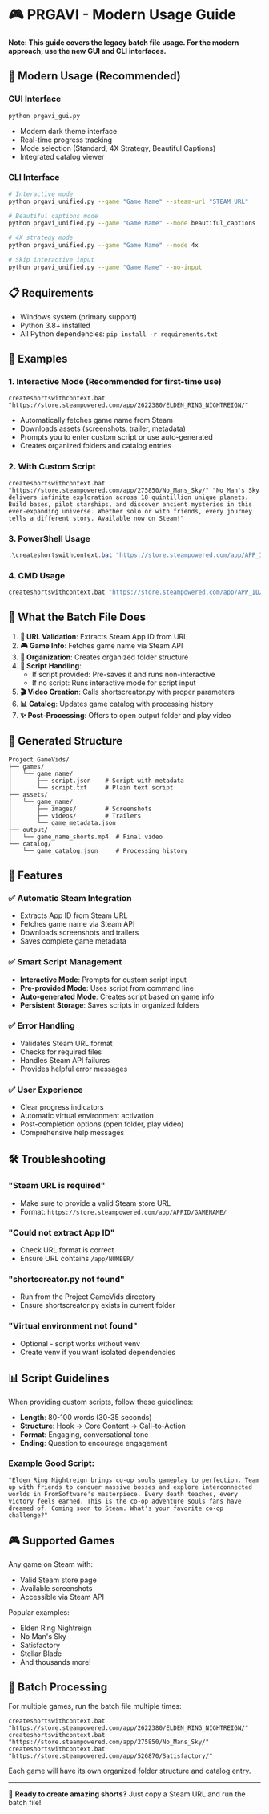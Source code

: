 # 🎮 PRGAVI - Modern Usage Guide

**Note: This guide covers the legacy batch file usage. For the modern approach, use the new GUI and CLI interfaces.**

## 🚀 Modern Usage (Recommended)

### GUI Interface
```bash
python prgavi_gui.py
```
- Modern dark theme interface
- Real-time progress tracking
- Mode selection (Standard, 4X Strategy, Beautiful Captions)
- Integrated catalog viewer

### CLI Interface
```bash
# Interactive mode
python prgavi_unified.py --game "Game Name" --steam-url "STEAM_URL"

# Beautiful captions mode
python prgavi_unified.py --game "Game Name" --mode beautiful_captions

# 4X strategy mode
python prgavi_unified.py --game "Game Name" --mode 4x

# Skip interactive input
python prgavi_unified.py --game "Game Name" --no-input
```

## 📋 Requirements
- Windows system (primary support)
- Python 3.8+ installed
- All Python dependencies: `pip install -r requirements.txt`

## 📝 Examples

### 1. Interactive Mode (Recommended for first-time use)
```batch
createshortswithcontext.bat "https://store.steampowered.com/app/2622380/ELDEN_RING_NIGHTREIGN/"
```
- Automatically fetches game name from Steam
- Downloads assets (screenshots, trailer, metadata)
- Prompts you to enter custom script or use auto-generated
- Creates organized folders and catalog entries

### 2. With Custom Script
```batch
createshortswithcontext.bat "https://store.steampowered.com/app/275850/No_Mans_Sky/" "No Man's Sky delivers infinite exploration across 18 quintillion unique planets. Build bases, pilot starships, and discover ancient mysteries in this ever-expanding universe. Whether solo or with friends, every journey tells a different story. Available now on Steam!"
```

### 3. PowerShell Usage
```powershell
.\createshortswithcontext.bat "https://store.steampowered.com/app/APP_ID/GAME_NAME/"
```

### 4. CMD Usage
```cmd
createshortswithcontext.bat "https://store.steampowered.com/app/APP_ID/GAME_NAME/"
```

## 🔄 What the Batch File Does

1. **🔗 URL Validation**: Extracts Steam App ID from URL
2. **🎮 Game Info**: Fetches game name via Steam API
3. **📁 Organization**: Creates organized folder structure
4. **📝 Script Handling**: 
   - If script provided: Pre-saves it and runs non-interactive
   - If no script: Runs interactive mode for script input
5. **🎬 Video Creation**: Calls shortscreator.py with proper parameters
6. **📊 Catalog**: Updates game catalog with processing history
7. **✨ Post-Processing**: Offers to open output folder and play video

## 📂 Generated Structure
```
Project GameVids/
├── games/
│   └── game_name/
│       ├── script.json    # Script with metadata
│       └── script.txt     # Plain text script
├── assets/
│   └── game_name/
│       ├── images/        # Screenshots
│       ├── videos/        # Trailers
│       └── game_metadata.json
├── output/
│   └── game_name_shorts.mp4  # Final video
└── catalog/
    └── game_catalog.json     # Processing history
```

## 🎯 Features

### ✅ Automatic Steam Integration
- Extracts App ID from Steam URL
- Fetches game name via Steam API
- Downloads screenshots and trailers
- Saves complete game metadata

### ✅ Smart Script Management
- **Interactive Mode**: Prompts for custom script input
- **Pre-provided Mode**: Uses script from command line
- **Auto-generated Mode**: Creates script based on game info
- **Persistent Storage**: Saves scripts in organized folders

### ✅ Error Handling
- Validates Steam URL format
- Checks for required files
- Handles Steam API failures
- Provides helpful error messages

### ✅ User Experience
- Clear progress indicators
- Automatic virtual environment activation
- Post-completion options (open folder, play video)
- Comprehensive help messages

## 🛠️ Troubleshooting

### "Steam URL is required"
- Make sure to provide a valid Steam store URL
- Format: `https://store.steampowered.com/app/APPID/GAMENAME/`

### "Could not extract App ID"
- Check URL format is correct
- Ensure URL contains `/app/NUMBER/`

### "shortscreator.py not found"
- Run from the Project GameVids directory
- Ensure shortscreator.py exists in current folder

### "Virtual environment not found"
- Optional - script works without venv
- Create venv if you want isolated dependencies

## 📊 Script Guidelines

When providing custom scripts, follow these guidelines:

- **Length**: 80-100 words (30-35 seconds)
- **Structure**: Hook → Core Content → Call-to-Action
- **Format**: Engaging, conversational tone
- **Ending**: Question to encourage engagement

### Example Good Script:
```
"Elden Ring Nightreign brings co-op souls gameplay to perfection. Team up with friends to conquer massive bosses and explore interconnected worlds in FromSoftware's masterpiece. Every death teaches, every victory feels earned. This is the co-op adventure souls fans have dreamed of. Coming soon to Steam. What's your favorite co-op challenge?"
```

## 🎮 Supported Games

Any game on Steam with:
- Valid Steam store page
- Available screenshots
- Accessible via Steam API

Popular examples:
- Elden Ring Nightreign
- No Man's Sky
- Satisfactory
- Stellar Blade
- And thousands more!

## 🔄 Batch Processing

For multiple games, run the batch file multiple times:

```batch
createshortswithcontext.bat "https://store.steampowered.com/app/2622380/ELDEN_RING_NIGHTREIGN/"
createshortswithcontext.bat "https://store.steampowered.com/app/275850/No_Mans_Sky/"
createshortswithcontext.bat "https://store.steampowered.com/app/526870/Satisfactory/"
```

Each game will have its own organized folder structure and catalog entry.

---

🎯 **Ready to create amazing shorts?** Just copy a Steam URL and run the batch file! 